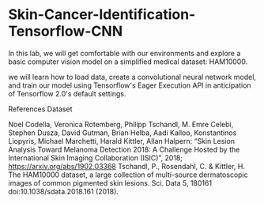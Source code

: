 
# Skin-Cancer-Identification-Tensorflow-CNN

In this lab, we will get comfortable with our environments and explore a basic computer vision model on a simplified medical dataset: HAM10000.

we will learn how to load data, create a convolutional neural network model, and train our model using Tensorflow's Eager Execution API in anticipation of Tensorflow 2.0's default settings.

References
Dataset

Noel Codella, Veronica Rotemberg, Philipp Tschandl, M. Emre Celebi, Stephen Dusza, David Gutman, Brian Helba, Aadi Kalloo, Konstantinos Liopyris, Michael Marchetti, Harald Kittler, Allan Halpern: “Skin Lesion Analysis Toward Melanoma Detection 2018: A Challenge Hosted by the International Skin Imaging Collaboration (ISIC)”, 2018; https://arxiv.org/abs/1902.03368
Tschandl, P., Rosendahl, C. & Kittler, H. The HAM10000 dataset, a large collection of multi-source dermatoscopic images of common pigmented skin lesions. Sci. Data 5, 180161 doi:10.1038/sdata.2018.161 (2018).

